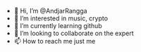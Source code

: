 - 👋 Hi, I’m @AndjarRangga
- 👀 I’m interested in music, crypto
- 🌱 I’m currently learning github
- 💞️ I’m looking to collaborate on the expert
- 📫 How to reach me just me

<!---
AndjarRangga/AndjarRangga is a ✨ special ✨ repository because its `README.md` (this file) appears on your GitHub profile.
You can click the Preview link to take a look at your changes.
--->
